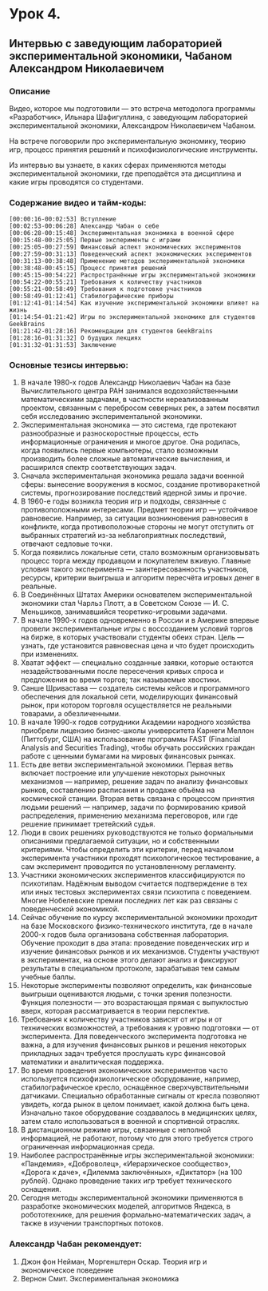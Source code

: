 # Урок 4.
## Интервью с заведующим лабораторией экспериментальной экономики, Чабаном Александром Николаевичем

### Описание
Видео, которое мы подготовили — это встреча методолога программы «Разработчик», Ильнара Шафигуллина, с заведующим лабораторией экспериментальной экономики, Александром Николаевичем Чабаном.

На встрече поговорили про экспериментальную экономику, теорию игр, процесс принятия решений и психофизиологические инструменты.

Из интервью вы узнаете, в каких сферах применяются методы экспериментальной экономики, где преподаётся эта дисциплина и какие игры проводятся со студентами.


### Содержание видео и тайм-коды:
```
[00:00:16-00:02:53] Вступление
[00:02:53-00:06:28] Александр Чабан о себе
[00:06:28-00:15:48] Экспериментальная экономика в военной сфере
[00:15:48-00:25:05] Первые эксперименты с играми
[00:25:05-00:27:59] Финансовый аспект экономических экспериментов
[00:27:59-00:31:13] Поведенческий аспект экономических экспериментов
[00:31:13-00:38:48] Применение методов экспериментальной экономики
[00:38:48-00:45:15] Процесс принятия решений
[00:45:15-00:54:22] Распространённые игры экспериментальной экономики
[00:54:22-00:55:21] Требования к количеству участников
[00:55:21-00:58:49] Требования к подготовке участников
[00:58:49-01:12:41] Стабилографические приборы
[01:12:41-01:14:54] Как изучение экспериментальной экономики влияет на жизнь
[01:14:54-01:21:42] Игры по экспериментальной экономике для студентов GeekBrains
[01:21:42-01:28:16] Рекомендации для студентов GeekBrains
[01:28:16-01:31:32] О будущих лекциях
[01:31:32-01:31:53] Заключение
```

### Основные тезисы интервью:

1. В начале 1980-х годов Александр Николаевич Чабан на базе Вычислительного центра РАН занимался водохозяйственными математическими задачами, в частности нереализованным проектом, связанным с перебросом северных рек, а затем посвятил себя исследованию экспериментальной экономики.
2. Экспериментальная экономика — это система, где протекают разнообразные и разноскоростные процессы, есть информационные ограничения и многое другое. Она родилась, когда появились первые компьютеры, стало возможным производить более сложные автоматические вычисления, и расширился спектр соответствующих задач.
3. Сначала экспериментальная экономика решала задачи военной сферы: вынесение вооружения в космос, создание противоракетной системы, прогнозирование последствий ядерной зимы и прочие.
4. В 1960-е годы возникла теория игр и подходы, связанные с противоположными интересами. Предмет теории игр — устойчивое равновесие. Например, за ситуации возникновения равновесия в конфликте, когда противоположные стороны не могут отступить от выбранных стратегий из-за неблагоприятных последствий, отвечают седловые точки.
5. Когда появились локальные сети, стало возможным организовывать процесс торга между продавцом и покупателем вживую. Главные условия такого эксперимента — заинтересованность участников, ресурсы, критерии выигрыша и алгоритм пересчёта игровых денег в реальные.
6. В Соединённых Штатах Америки основателем экспериментальной экономики стал Чарльз Плотт, а в Советском Союзе — И. С. Меньшиков, занимавшийся теоретико-игровыми задачами.
7. В начале 1990-х годов одновременно в России и в Америке впервые провели экспериментальные игры с воссозданием условий торгов на бирже, в которых участвовали студенты обеих стран. Цель — узнать, где установится равновесная цена и что будет происходить при изменениях.
8. Хватат эффект — специально созданные заявки, которые остаются незадействованными после пересечения кривых спроса и предложения во время торгов; так называемые хвостики.
9. Санше Шривастава — создатель системы кейсов и программного обеспечения для локальной сети, моделирующих финансовый рынок, при котором торговля осуществляется не реальными товарами, а обезличенными.
10. В начале 1990-х годов сотрудники Академии народного хозяйства приобрели лицензию бизнес-школы университета Карнеги Меллон (Питтсбург, США) на использование программы FAST (Financial Analysis and Securities Trading), чтобы обучать российских граждан работе с ценными бумагами на мировых финансовых рынках.
11. Есть две ветви экспериментальной экономики. Первая ветвь включает построение или улучшение некоторых рыночных механизмов — например, решение задач по анализу финансовых рынков, составлению расписания и продаже объёма на космической станции. Вторая ветвь связана с процессом принятия людьми решений — например, задачи по формированию кривой распределения, применению механизма переговоров, или где решение принимает третейский судья.
12. Люди в своих решениях руководствуются не только формальными описаниями предлагаемой ситуации, но и собственными критериями. Чтобы определить эти критерии, перед началом эксперимента участники проходят психологическое тестирование, а сам эксперимент проводится по установленному регламенту.
13. Участники экономических экспериментов классифицируются по психотипам. Надёжным выводом считается подтверждение в тех или иных тестовых экспериментах связи психотипа с поведением. Многие Нобелевские премии последних лет как раз связаны с поведенческой экономикой.
14. Сейчас обучение по курсу экспериментальной экономики проходит на базе Московского физико-технического института, где в начале 2000-х годов была организована собственная лаборатория. Обучение проходит в два этапа: проведение поведенческих игр и изучение финансовых рынков и их механизмов. Студенты участвуют в экспериментах, на основе этого делают анализ и фиксируют результаты в специальном протоколе, зарабатывая тем самым учебные баллы.
15. Некоторые эксперименты позволяют определить, как финансовые выигрыши оцениваются людьми, с точки зрения полезности. Функция полезности — это возрастающая прямая с выпуклостью вверх, которая рассматривается в теории перспектив.
16. Требования к количеству участников зависят от игры и от технических возможностей, а требования к уровню подготовки — от эксперимента. Для поведенческого эксперимента подготовка не важна, а для изучения финансовых рынков и решения некоторых прикладных задач требуется прослушать курс финансовой математики и аналитическая поддержка.
17. Во время проведения экономических экспериментов часто используется психофизиологическое оборудование, например, стабилографическое кресло, оснащённое сверхчувствительными датчиками. Специально обработанные сигналы от кресла позволяют увидеть, когда рынок в целом понимает, какой должна быть цена. Изначально такое оборудование создавалось в медицинских целях, затем стало использоваться в военной и спортивной отраслях.
18. В дистанционном режиме игры, связанные с неполной информацией, не работают, потому что для этого требуется строго ограниченная информационная среда.
19. Наиболее распространённые игры экспериментальной экономики: «Пандемия», «Доброволец», «Иерархическое сообщество», «Дорога к даче», «Дилемма заключённых», «Диктатор» (на 100 рублей). Однако проведение таких игр требует технического оснащения.
20. Сегодня методы экспериментальной экономики применяются в разработке экономических моделей, алгоритмов Яндекса, в робототехнике, для решения формально-математических задач, а также в изучении транспортных потоков.


### Александр Чабан рекомендует:

1. Джон фон Нейман, Моргенштерн Оскар. Теория игр и экономическое поведение
2. Вернон Смит. Экспериментальная экономика

